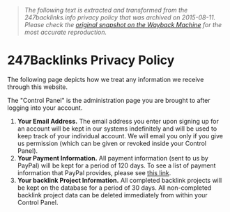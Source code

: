 > *The following text is extracted and transformed from the 247backlinks.info privacy policy that was archived on 2015-08-11. Please check the [original snapshot on the Wayback Machine](https://web.archive.org/web/20150811035120id_/http%3A//247backlinks.info/privacyPolicy.php) for the most accurate reproduction.*

# 247Backlinks Privacy Policy

The following page depicts how we treat any information we receive through this website.

The "Control Panel" is the administration page you are brought to after logging into your account.

  1. **Your Email Address.** The email address you enter upon signing up for an account will be kept in our systems indefinitely and will be used to keep track of your individual account. We will email you only if you give us permission (which can be given or revoked inside your Control Panel).
  2. **Your Payment Information.** All payment information (sent to us by PayPal) will be kept for a period of 120 days. To see a list of payment information that PayPal provides, please see [this link](http://www.paypalobjects.com/en_US/ebook/PP_OrderManagement_IntegrationGuide/Appx_ipn_and_pdt_variables.html).
  3. **Your backlink Project Information.** All completed backlink projects will be kept on the database for a period of 30 days. All non-completed backlink project data can be deleted immediately from within your Control Panel.


